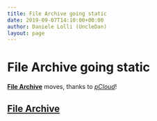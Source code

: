 ```yaml
---
title: File Archive going static
date: 2019-09-07T14:10:00+00:00
author: Daniele Lolli (UncleDan)
layout: page
---
```

# File Archive going static
[**File Archive**](https://filedn.com/lAHAHtmqjaTjJxFAtUSMfN8/files/) moves, thanks to [*pCloud*](https://www.pcloud.com/it/)!

## [**File Archive**](https://filedn.com/lAHAHtmqjaTjJxFAtUSMfN8/files/)
